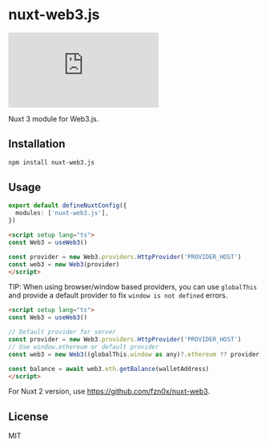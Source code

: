 # nuxt-web3.js

[![Version](https://img.shields.io/npm/v/nuxt-web3.js?style=flat&colorA=000000&colorB=000000)](https://www.npmjs.com/package/nuxt-web3.js)

Nuxt 3 module for Web3.js.

## Installation

```bash
npm install nuxt-web3.js
```

## Usage

```ts
export default defineNuxtConfig({
  modules: ['nuxt-web3.js'],
})
```

```html
<script setup lang="ts">
const Web3 = useWeb3()

const provider = new Web3.providers.HttpProvider('PROVIDER_HOST')
const web3 = new Web3(provider)
</script>
```

TIP: When using browser/window based providers, you can use `globalThis` and provide a default provider to fix `window is not defined` errors.

```html
<script setup lang="ts">
const Web3 = useWeb3()

// Default provider for server
const provider = new Web3.providers.HttpProvider('PROVIDER_HOST')
// Use window.ethereum or default provider
const web3 = new Web3((globalThis.window as any)?.ethereum ?? provider)

const balance = await web3.eth.getBalance(walletAddress)
</script>
```

For Nuxt 2 version, use https://github.com/fzn0x/nuxt-web3.

## License

MIT
